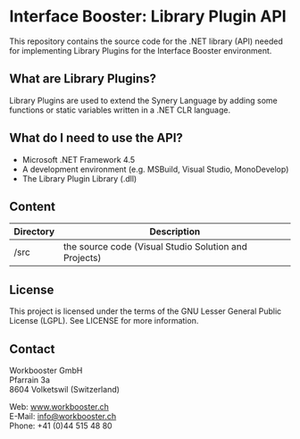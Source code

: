 Interface Booster: Library Plugin API
===================================

This repository contains the source code for the .NET library (API) needed for implementing Library Plugins for the Interface Booster environment.

## What are Library Plugins?

Library Plugins are used to extend the Synery Language by adding some functions or static variables written in a .NET CLR language.

## What do I need to use the API?

* Microsoft .NET Framework 4.5
* A development environment (e.g. MSBuild, Visual Studio, MonoDevelop)
* The Library Plugin Library (.dll)

## Content

Directory | Description
----------| -------------
/src | the source code (Visual Studio Solution and Projects)

## License

This project is licensed under the terms of the GNU Lesser General Public License (LGPL). See LICENSE for more information.

## Contact

Workbooster GmbH<br/>
Pfarrain 3a<br/>
8604 Volketswil (Switzerland)<br/>

Web: www.workbooster.ch<br/>
E-Mail: info@workbooster.ch<br/>
Phone: +41 (0)44 515 48 80<br/>